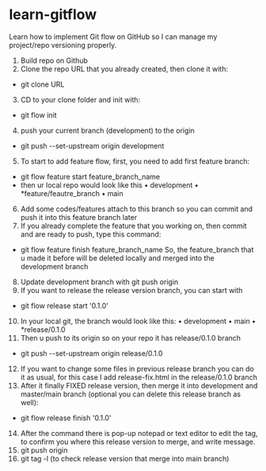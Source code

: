 # learn-gitflow
Learn how to implement Git flow on GitHub so I can manage my project/repo versioning properly.

1. Build repo on Github
2. Clone the repo URL that you already created, then clone it with:
- git clone URL
3. CD to your clone folder and init with:
- git flow init
4. push your current branch (development) to the origin
- git push --set-upstream origin development
5. To start to add feature flow, first, you need to add first feature branch:
- git flow feature start feature_branch_name
- then ur local repo would look like this
• development
• *feature/feautre_branch
• main
6. Add some codes/features attach to this branch so you can commit and push it into this feature branch later
7. If you already complete the feature that you working on, then commit and are ready to push, type this command:
- git flow feature finish feature_branch_name
So, the feature_branch that u made it before will be deleted locally and merged into the development branch
8. Update development branch with git push origin
9. If you want to release the release version branch, you can start with
- git flow release start '0.1.0'
10. In your local git, the branch would look like this:
• development
• main
•  *release/0.1.0
11. Then u push to its origin so on your repo it has release/0.1.0 branch
- git push --set-upstream origin release/0.1.0
12. If you want to change some files in previous release branch you can do it as usual, for this case I add release-fix.html in the release/0.1.0 branch
13. After it finally FIXED release version, then merge it into development and master/main branch (optional you can delete this release branch as well):
- git flow release finish '0.1.0'
14. After the command there is pop-up notepad or text editor to edit the tag, to confirm you where this release version to merge, and write message.
15. git push origin
16. git tag -l (to check release version that merge into main branch)
